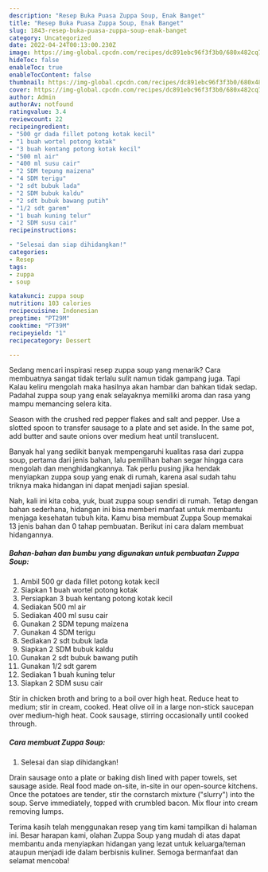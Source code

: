 ```yaml
---
description: "Resep Buka Puasa Zuppa Soup, Enak Banget"
title: "Resep Buka Puasa Zuppa Soup, Enak Banget"
slug: 1843-resep-buka-puasa-zuppa-soup-enak-banget
category: Uncategorized
date: 2022-04-24T00:13:00.230Z
image: https://img-global.cpcdn.com/recipes/dc891ebc96f3f3b0/680x482cq70/zuppa-soup-foto-resep-utama.jpg
hideToc: false
enableToc: true
enableTocContent: false
thumbnail: https://img-global.cpcdn.com/recipes/dc891ebc96f3f3b0/680x482cq70/zuppa-soup-foto-resep-utama.jpg
cover: https://img-global.cpcdn.com/recipes/dc891ebc96f3f3b0/680x482cq70/zuppa-soup-foto-resep-utama.jpg
author: Admin
authorAv: notfound
ratingvalue: 3.4
reviewcount: 22
recipeingredient:
- "500 gr dada fillet potong kotak kecil"
- "1 buah wortel potong kotak"
- "3 buah kentang potong kotak kecil"
- "500 ml air"
- "400 ml susu cair"
- "2 SDM tepung maizena"
- "4 SDM terigu"
- "2 sdt bubuk lada"
- "2 SDM bubuk kaldu"
- "2 sdt bubuk bawang putih"
- "1/2 sdt garem"
- "1 buah kuning telur"
- "2 SDM susu cair"
recipeinstructions:

- "Selesai dan siap dihidangkan!"
categories:
- Resep
tags:
- zuppa
- soup

katakunci: zuppa soup 
nutrition: 103 calories
recipecuisine: Indonesian
preptime: "PT29M"
cooktime: "PT39M"
recipeyield: "1"
recipecategory: Dessert

---
```



Sedang mencari inspirasi resep zuppa soup yang menarik? Cara membuatnya sangat tidak terlalu sulit namun tidak gampang juga. Tapi Kalau keliru mengolah maka hasilnya akan hambar dan bahkan tidak sedap. Padahal zuppa soup yang enak selayaknya memiliki aroma dan rasa yang mampu memancing selera kita.


Season with the crushed red pepper flakes and salt and pepper. Use a slotted spoon to transfer sausage to a plate and set aside. In the same pot, add butter and saute onions over medium heat until translucent.

Banyak hal yang sedikit banyak mempengaruhi kualitas rasa dari zuppa soup, pertama dari jenis bahan, lalu pemilihan bahan segar hingga cara mengolah dan menghidangkannya. Tak perlu pusing jika hendak menyiapkan zuppa soup yang enak di rumah, karena asal sudah tahu triknya maka hidangan ini dapat menjadi sajian spesial.


Nah, kali ini kita coba, yuk, buat zuppa soup sendiri di rumah. Tetap dengan bahan sederhana, hidangan ini bisa memberi manfaat untuk membantu menjaga kesehatan tubuh kita. Kamu bisa membuat Zuppa Soup memakai 13 jenis bahan dan 0 tahap pembuatan. Berikut ini cara dalam membuat hidangannya.

<!--inarticleads1-->

##### Bahan-bahan dan bumbu yang digunakan untuk pembuatan Zuppa Soup:

1. Ambil 500 gr dada fillet potong kotak kecil
1. Siapkan 1 buah wortel potong kotak
1. Persiapkan 3 buah kentang potong kotak kecil
1. Sediakan 500 ml air
1. Sediakan 400 ml susu cair
1. Gunakan 2 SDM tepung maizena
1. Gunakan 4 SDM terigu
1. Sediakan 2 sdt bubuk lada
1. Siapkan 2 SDM bubuk kaldu
1. Gunakan 2 sdt bubuk bawang putih
1. Gunakan 1/2 sdt garem
1. Sediakan 1 buah kuning telur
1. Siapkan 2 SDM susu cair


Stir in chicken broth and bring to a boil over high heat. Reduce heat to medium; stir in cream, cooked. Heat olive oil in a large non-stick saucepan over medium-high heat. Cook sausage, stirring occasionally until cooked through. 

<!--inarticleads2-->

##### Cara membuat Zuppa Soup:


1. Selesai dan siap dihidangkan!

Drain sausage onto a plate or baking dish lined with paper towels, set sausage aside. Real food made on-site, in-site in our open-source kitchens. Once the potatoes are tender, stir the cornstarch mixture (&#34;slurry&#34;) into the soup. Serve immediately, topped with crumbled bacon. Mix flour into cream removing lumps. 

Terima kasih telah menggunakan resep yang tim kami tampilkan di halaman ini. Besar harapan kami, olahan Zuppa Soup yang mudah di atas dapat membantu anda menyiapkan hidangan yang lezat untuk keluarga/teman ataupun menjadi ide dalam berbisnis kuliner. Semoga bermanfaat dan selamat mencoba!
